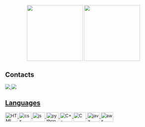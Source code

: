 <div align="center">
  <img height="180em" src="https://github-readme-stats.vercel.app/api?username=brunoolf&show_icons=true&theme=tokyonight&include_all_commits=true&count_private=true%22/%3E"/>
  <img height="180em" src="https://github-readme-stats.vercel.app/api/top-langs/?username=brunoolf&layout=compact&theme=tokyonight&card_width=180em"/>
</div>

## Contacts
<div>
  <a href="https://www.linkedin.com/in/bruno-ferrão/" target="_blank"><img src="https://img.shields.io/badge/LinkedIn-0077B5?style=for-the-badge&logo=linkedin&logoColor=white%22%3E"/>
  <a href="mailto:contatobrunoolf@hotmail.com" target="_blank"><img src="https://img.shields.io/badge/Microsoft_Outlook-0078D4?style=for-the-badge&logo=microsoft-outlook&logoColor=white"/>
</div>

## Languages
  <div>
      <img align="center" alt="HTML" height="30" width="40" src="https://cdn.jsdelivr.net/gh/devicons/devicon/icons/html5/html5-plain.svg" />
      <img align="center" alt="css" height="30" width="40" src="https://cdn.jsdelivr.net/gh/devicons/devicon/icons/css3/css3-plain.svg" />
      <img align="center" alt="js" height="30" width="40" src="https://cdn.jsdelivr.net/gh/devicons/devicon/icons/javascript/javascript-plain.svg" />
      <img align="center" alt="python" height="30" width="40" src="https://cdn.jsdelivr.net/gh/devicons/devicon/icons/python/python-original.svg" />
      <img align="center" alt="C++" height ="30" width="40" src="https://cdn.jsdelivr.net/gh/devicons/devicon/icons/cplusplus/cplusplus-plain.svg" />
      <img align="center" alt="C" height ="30" width="40" src="https://cdn.jsdelivr.net/gh/devicons/devicon@latest/icons/c/c-plain.svg" />
      <img align="center" alt="java" height ="30" width="40" src="https://cdn.jsdelivr.net/gh/devicons/devicon@latest/icons/java/java-original.svg" />
      <img align="center" alt="aws" height ="30" width="40" src="https://cdn.jsdelivr.net/gh/devicons/devicon@latest/icons/amazonwebservices/amazonwebservices-original-wordmark.svg" />
  </div>

<!-- ##  Databases
<div>
  <img align="center" alt="mysql" height="30" width="40" src="https://cdn.jsdelivr.net/gh/devicons/devicon/icons/mysql/mysql-original-wordmark.svg" />
</div> -->
